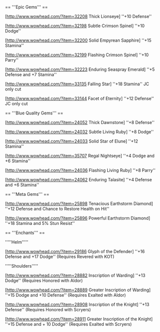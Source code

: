 == '''Epic Gems''' ==


[http://www.wowhead.com/?item=32208 Thick Lionseye] ''+10 Defense''

[http://www.wowhead.com/?item=32198 Subtle Crimson Spinel] ''+10 Dodge''

[http://www.wowhead.com/?item=32200 Solid Empyrean Sapphire] ''+15 Stamina''

[http://www.wowhead.com/?item=32199 Flashing Crimson Spinel] ''+10 Parry''

[http://www.wowhead.com/?item=32223 Enduring Seaspray Emerald] ''+5 Defense and +7 Stamina''

[http://www.wowhead.com/?item=33135 Falling Star] ''+18 Stamina'' JC only cut

[http://www.wowhead.com/?item=33144 Facet of Eternity] ''+12 Defense'' JC only cut


== '''Blue Quality Gems''' ==


[http://www.wowhead.com/?item=24052 Thick Dawnstone] ''+8 Defense''

[http://www.wowhead.com/?item=24032 Subtle Living Ruby] ''+8 Dodge''

[http://www.wowhead.com/?item=24033 Solid Star of Elune] ''+12 Stamina''

[http://www.wowhead.com/?item=35707 Regal Nightseye] ''+4 Dodge and +6 Stamina''

[http://www.wowhead.com/?item=24036 Flashing Living Ruby] ''+8 Parry''

[http://www.wowhead.com/?item=24062 Enduring Talasite] ''+4 Defense and +6 Stamina''


== '''Meta Gems''' ==


[http://www.wowhead.com/?item=25898 Tenacious Earthstorm Diamond] ''+12 Defense and Chance to Restore Health on Hit''

[http://www.wowhead.com/?item=25896 Powerful Earthstorm Diamond] ''+18 Stamina and 5% Stun Resist''


== '''Enchants''' ==


'''''Helm'''''

[http://www.wowhead.com/?item=29186 Glyph of the Defender] ''+16 Defense and +17 Dodge'' (Requires Revered with KOT)

'''''Shoulders'''''

[http://www.wowhead.com/?item=28882 Inscription of Warding] ''+13 Dodge'' (Requires Honored with Aldor)

[http://www.wowhead.com/?item=28889 Greater Inscription of Warding] ''+15 Dodge and +10 Defense'' (Requires Exalted with Aldor)

[http://www.wowhead.com/?item=28908 Inscription of the Knight] ''+13 Defense'' (Requires Honored with Scryers)

[http://www.wowhead.com/?item=28911 Greater Inscription of the Knight] ''+15 Defense and + 10 Dodge'' (Requires Exalted with Scryers)